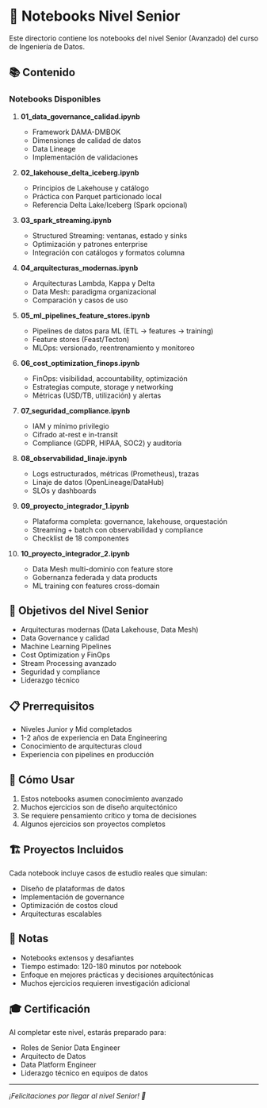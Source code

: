 # 🚀 Notebooks Nivel Senior

Este directorio contiene los notebooks del nivel Senior (Avanzado) del curso de Ingeniería de Datos.

## 📚 Contenido

### Notebooks Disponibles

1. **01_data_governance_calidad.ipynb**
   - Framework DAMA-DMBOK
   - Dimensiones de calidad de datos
   - Data Lineage
   - Implementación de validaciones

2. **02_lakehouse_delta_iceberg.ipynb**
   - Principios de Lakehouse y catálogo
   - Práctica con Parquet particionado local
   - Referencia Delta Lake/Iceberg (Spark opcional)

3. **03_spark_streaming.ipynb**
   - Structured Streaming: ventanas, estado y sinks
   - Optimización y patrones enterprise
   - Integración con catálogos y formatos columna

4. **04_arquitecturas_modernas.ipynb**
   - Arquitecturas Lambda, Kappa y Delta
   - Data Mesh: paradigma organizacional
   - Comparación y casos de uso

5. **05_ml_pipelines_feature_stores.ipynb**
   - Pipelines de datos para ML (ETL → features → training)
   - Feature stores (Feast/Tecton)
   - MLOps: versionado, reentrenamiento y monitoreo

6. **06_cost_optimization_finops.ipynb**
   - FinOps: visibilidad, accountability, optimización
   - Estrategias compute, storage y networking
   - Métricas (USD/TB, utilización) y alertas

7. **07_seguridad_compliance.ipynb**
   - IAM y mínimo privilegio
   - Cifrado at-rest e in-transit
   - Compliance (GDPR, HIPAA, SOC2) y auditoría

8. **08_observabilidad_linaje.ipynb**
   - Logs estructurados, métricas (Prometheus), trazas
   - Linaje de datos (OpenLineage/DataHub)
   - SLOs y dashboards

9. **09_proyecto_integrador_1.ipynb**
   - Plataforma completa: governance, lakehouse, orquestación
   - Streaming + batch con observabilidad y compliance
   - Checklist de 18 componentes

10. **10_proyecto_integrador_2.ipynb**
    - Data Mesh multi-dominio con feature store
    - Gobernanza federada y data products
    - ML training con features cross-domain

## 🎯 Objetivos del Nivel Senior

- Arquitecturas modernas (Data Lakehouse, Data Mesh)
- Data Governance y calidad
- Machine Learning Pipelines
- Cost Optimization y FinOps
- Stream Processing avanzado
- Seguridad y compliance
- Liderazgo técnico

## 📋 Prerrequisitos

- Niveles Junior y Mid completados
- 1-2 años de experiencia en Data Engineering
- Conocimiento de arquitecturas cloud
- Experiencia con pipelines en producción

## 🚀 Cómo Usar

1. Estos notebooks asumen conocimiento avanzado
2. Muchos ejercicios son de diseño arquitectónico
3. Se requiere pensamiento crítico y toma de decisiones
4. Algunos ejercicios son proyectos completos

## 🏗️ Proyectos Incluidos

Cada notebook incluye casos de estudio reales que simulan:
- Diseño de plataformas de datos
- Implementación de governance
- Optimización de costos cloud
- Arquitecturas escalables

## 📝 Notas

- Notebooks extensos y desafiantes
- Tiempo estimado: 120-180 minutos por notebook
- Enfoque en mejores prácticas y decisiones arquitectónicas
- Muchos ejercicios requieren investigación adicional

## 🎓 Certificación

Al completar este nivel, estarás preparado para:
- Roles de Senior Data Engineer
- Arquitecto de Datos
- Data Platform Engineer
- Liderazgo técnico en equipos de datos

---

*¡Felicitaciones por llegar al nivel Senior! 🎉*
